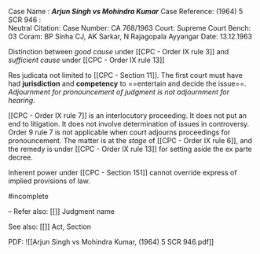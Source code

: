 Case Name : ***Arjun Singh vs Mohindra Kumar***
Case Reference: (1964) 5 SCR 946 :  
Neutral Citation:
Case Number: CA 768/1963
Court: Supreme Court
Bench: 03
Coram: BP Sinha CJ, AK Sarkar, N Rajagopala Ayyangar
Date: 13.12.1963

Distinction between *good cause* under [[CPC - Order IX rule 3]] and *sufficient cause* under [[CPC - Order IX rule 13]]

Res judicata not limited to [[CPC - Section 11]]. The first court must have had **jurisdiction** and **competency** to ==entertain and decide the issue==.
*Adjournment for pronouncement of judgment is not adjournment for hearing*.

[[CPC - Order IX rule 7]] is an interlocutory proceeding. It does not put an end to litigation. It does not involve determination of issues in controversy.
Order 9 rule 7 is not applicable when court adjourns proceedings for pronouncement. The matter is at the *stage* of [[CPC - Order IX rule 6]], and the remedy is under [[CPC - Order IX rule 13]] for setting aside the ex parte decree.

Inherent power under [[CPC - Section 151]] cannot override express of implied provisions of law.

#incomplete 

–
Refer also:
[[]]
Judgment name

See also:
[[]] 
Act, Section

PDF:
![[Arjun Singh vs Mohindra Kumar, (1964) 5 SCR 946.pdf]]
